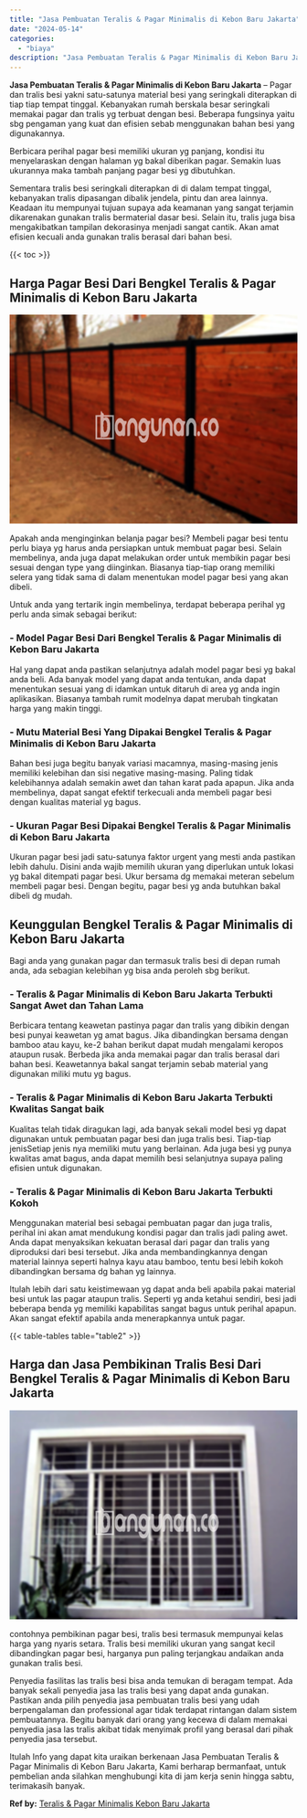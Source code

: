 ```yaml
---
title: "Jasa Pembuatan Teralis & Pagar Minimalis di Kebon Baru Jakarta"
date: "2024-05-14"
categories: 
  - "biaya"
description: "Jasa Pembuatan Teralis & Pagar Minimalis di Kebon Baru Jakarta. Itulah Info yang dapat kita uraikan berkenaan Jasa Pembuatan Teralis & Pagar Minimalis di Keb..."
---
```


**Jasa Pembuatan Teralis & Pagar Minimalis di Kebon Baru Jakarta** – Pagar dan tralis besi yakni satu-satunya material besi yang seringkali diterapkan di tiap tiap tempat tinggal. Kebanyakan rumah berskala besar seringkali memakai pagar dan tralis yg terbuat dengan besi. Beberapa fungsinya yaitu sbg pengaman yang kuat dan efisien sebab menggunakan bahan besi yang digunakannya.

Berbicara perihal pagar besi memiliki ukuran yg panjang, kondisi itu menyelaraskan dengan halaman yg bakal diberikan pagar. Semakin luas ukurannya maka tambah panjang pagar besi yg dibutuhkan.

Sementara tralis besi seringkali diterapkan di di dalam tempat tinggal, kebanyakan tralis dipasangan dibalik jendela, pintu dan area lainnya. Keadaan itu mempunyai tujuan supaya ada keamanan yang sangat terjamin dikarenakan gunakan tralis bermaterial dasar besi. Selain itu, tralis juga bisa mengakibatkan tampilan dekorasinya menjadi sangat cantik. Akan amat efisien kecuali anda gunakan tralis berasal dari bahan besi.

{{< toc >}}

## Harga Pagar Besi Dari Bengkel Teralis & Pagar Minimalis di Kebon Baru Jakarta

![Jasa Pembuatan Teralis & Pagar Minimalis di Kebon Baru Jakarta](/images/pagar-minimalis-murah-26.png)

Apakah anda menginginkan belanja pagar besi? Membeli pagar besi tentu perlu biaya yg harus anda persiapkan untuk membuat pagar besi. Selain membelinya, anda juga dapat melakukan order untuk membikin pagar besi sesuai dengan type yang diinginkan. Biasanya tiap-tiap orang memiliki selera yang tidak sama di dalam menentukan model pagar besi yang akan dibeli.

Untuk anda yang tertarik ingin membelinya, terdapat beberapa perihal yg perlu anda simak sebagai berikut:
### \- Model Pagar Besi Dari Bengkel Teralis & Pagar Minimalis di Kebon Baru Jakarta

Hal yang dapat anda pastikan selanjutnya adalah model pagar besi yg bakal anda beli. Ada banyak model yang dapat anda tentukan, anda dapat menentukan sesuai yang di idamkan untuk ditaruh di area yg anda ingin aplikasikan. Biasanya tambah rumit modelnya dapat merubah tingkatan harga yang makin tinggi.

### \- Mutu Material Besi Yang Dipakai Bengkel Teralis & Pagar Minimalis di Kebon Baru Jakarta

Bahan besi juga begitu banyak variasi macamnya, masing-masing jenis memiliki kelebihan dan sisi negative masing-masing. Paling tidak kelebihannya adalah semakin awet dan tahan karat pada apapun. Jika anda membelinya, dapat sangat efektif terkecuali anda membeli pagar besi dengan kualitas material yg bagus.

### \- Ukuran Pagar Besi Dipakai Bengkel Teralis & Pagar Minimalis di Kebon Baru Jakarta

Ukuran pagar besi jadi satu-satunya faktor urgent yang mesti anda pastikan lebih dahulu. Disini anda wajib memilih ukuran yang diperlukan untuk lokasi yg bakal ditempati pagar besi. Ukur bersama dg memakai meteran sebelum membeli pagar besi. Dengan begitu, pagar besi yg anda butuhkan bakal dibeli dg mudah.

## Keunggulan Bengkel Teralis & Pagar Minimalis di Kebon Baru Jakarta

Bagi anda yang gunakan pagar dan termasuk tralis besi di depan rumah anda, ada sebagian kelebihan yg bisa anda peroleh sbg berikut.

### \- Teralis & Pagar Minimalis di Kebon Baru Jakarta Terbukti Sangat Awet dan Tahan Lama

Berbicara tentang keawetan pastinya pagar dan tralis yang dibikin dengan besi punyai keawetan yg amat bagus. Jika dibandingkan bersama dengan bamboo atau kayu, ke-2 bahan berikut dapat mudah mengalami keropos ataupun rusak. Berbeda jika anda memakai pagar dan tralis berasal dari bahan besi. Keawetannya bakal sangat terjamin sebab material yang digunakan miliki mutu yg bagus.

### \- Teralis & Pagar Minimalis di Kebon Baru Jakarta Terbukti Kwalitas Sangat baik

Kualitas telah tidak diragukan lagi, ada banyak sekali model besi yg dapat digunakan untuk pembuatan pagar besi dan juga tralis besi. Tiap-tiap jenisSetiap jenis nya memiliki mutu yang berlainan. Ada juga besi yg punya kwalitas amat bagus, anda dapat memilih besi selanjutnya supaya paling efisien untuk digunakan.

### \- Teralis & Pagar Minimalis di Kebon Baru Jakarta Terbukti Kokoh

Menggunakan material besi sebagai pembuatan pagar dan juga tralis, perihal ini akan amat mendukung kondisi pagar dan tralis jadi paling awet. Anda dapat menyaksikan kekuatan berasal dari pagar dan tralis yang diproduksi dari besi tersebut. Jika anda membandingkannya dengan material lainnya seperti halnya kayu atau bamboo, tentu besi lebih kokoh dibandingkan bersama dg bahan yg lainnya.

Itulah lebih dari satu keistimewaan yg dapat anda beli apabila pakai material besi untuk las pagar ataupun tralis. Seperti yg anda ketahui sendiri, besi jadi beberapa benda yg memiliki kapabilitas sangat bagus untuk perihal apapun. Akan sangat efektif apabila anda menerapkannya untuk pagar.

{{< table-tables table="table2" >}}

## Harga dan Jasa Pembikinan Tralis Besi Dari Bengkel Teralis & Pagar Minimalis di Kebon Baru Jakarta

![Jasa Pembuatan Teralis & Pagar Minimalis di Kebon Baru Jakarta](/images/teralis-minimalis-murah-46.png)

contohnya pembikinan pagar besi, tralis besi termasuk mempunyai kelas harga yang nyaris setara. Tralis besi memiliki ukuran yang sangat kecil dibandingkan pagar besi, harganya pun paling terjangkau andaikan anda gunakan tralis besi.

Penyedia fasilitas las tralis besi bisa anda temukan di beragam tempat. Ada banyak sekali penyedia jasa las tralis besi yang dapat anda gunakan. Pastikan anda pilih penyedia jasa pembuatan tralis besi yang udah berpengalaman dan professional agar tidak terdapat rintangan dalam sistem pembuatannya. Begitu banyak dari orang yang kecewa di dalam memakai penyedia jasa las tralis akibat tidak menyimak profil yang berasal dari pihak penyedia jasa tersebut.

Itulah Info yang dapat kita uraikan berkenaan Jasa Pembuatan Teralis & Pagar Minimalis di Kebon Baru Jakarta, Kami berharap bermanfaat, untuk pembelian anda silahkan menghubungi kita di jam kerja senin hingga sabtu, terimakasih banyak.

**Ref by:** [Teralis & Pagar Minimalis Kebon Baru Jakarta](https://id.wikipedia.org/wiki/Teralis)
